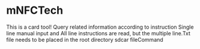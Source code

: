 # mNFCTech
This is a card tool! Query related information according to instruction
Single line manual input and All line instructions are read, but the multiple line.Txt file needs to be placed in the root directory sdcar fileCommand

